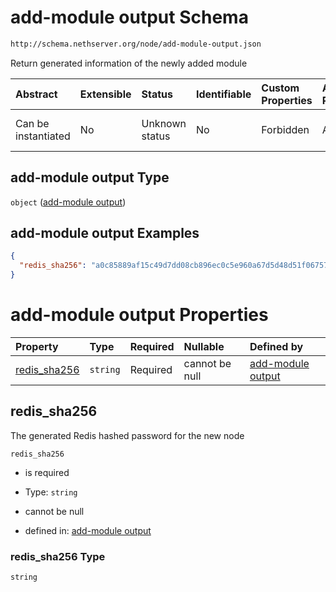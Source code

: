 # add-module output Schema

```txt
http://schema.nethserver.org/node/add-module-output.json
```

Return generated information of the newly added module

| Abstract            | Extensible | Status         | Identifiable | Custom Properties | Additional Properties | Access Restrictions | Defined In                                                                   |
| :------------------ | :--------- | :------------- | :----------- | :---------------- | :-------------------- | :------------------ | :--------------------------------------------------------------------------- |
| Can be instantiated | No         | Unknown status | No           | Forbidden         | Allowed               | none                | [add-module-output.json](node/add-module-output.json "open original schema") |

## add-module output Type

`object` ([add-module output](add-module-output.md))

## add-module output Examples

```json
{
  "redis_sha256": "a0c85889af15c49d7dd08cb896ec0c5e960a67d5d48d51f06757c2cee3a0277b"
}
```

# add-module output Properties

| Property                      | Type     | Required | Nullable       | Defined by                                                                                                                                            |
| :---------------------------- | :------- | :------- | :------------- | :---------------------------------------------------------------------------------------------------------------------------------------------------- |
| [redis_sha256](#redis_sha256) | `string` | Required | cannot be null | [add-module output](add-module-output-properties-redis_sha256.md "http://schema.nethserver.org/node/add-module-output.json#/properties/redis_sha256") |

## redis_sha256

The generated Redis hashed password for the new node

`redis_sha256`

*   is required

*   Type: `string`

*   cannot be null

*   defined in: [add-module output](add-module-output-properties-redis_sha256.md "http://schema.nethserver.org/node/add-module-output.json#/properties/redis_sha256")

### redis_sha256 Type

`string`
